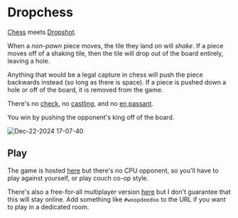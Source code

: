 # Dropchess

[Chess][chess] meets [Dropshot][dropshot].

When a _non-pawn_ piece moves, the tile they land on will _shake_. If a piece moves off of a shaking tile, then the tile will drop out of the board entirely, leaving a hole.

Anything that would be a legal capture in chess will push the piece backwards instead (so long as there is space). If a piece is pushed down a hole or off of the board, it is removed from the game.

There's no [check][check], no [castling][castling], and no [en passant][enpassant].

You win by pushing the opponent's king off of the board.

![Dec-22-2024 17-07-40](https://github.com/user-attachments/assets/6b6d9681-8d04-4183-937c-8d24e1dce08c)

## Play

The game is hosted [here](https://danprince.github.io/dropchess/) but there's no CPU opponent, so you'll have to play against yourself, or play couch co-op style.

There's also a free-for-all multiplayer version [here](https://danprince.github.io/dropchess/multiplayer.html) but I don't guarantee that this will stay online. Add something like `#woopdeedoo` to the URL if you want to play in a dedicated room.

[chess]: https://en.wikipedia.org/wiki/Chess
[dropshot]: https://rocketleague.fandom.com/wiki/Dropshot
[check]: https://en.wikipedia.org/wiki/Check_(chess)
[castling]: https://en.wikipedia.org/wiki/Castling
[enpassant]: https://en.wikipedia.org/wiki/En_passant
